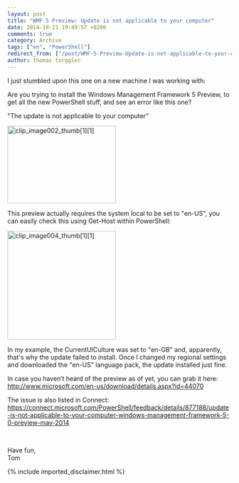 ```yaml
---
layout: post
title: "WMF 5 Preview: Update is not applicable to your computer"
date: 2014-10-21 19:49:57 +0200
comments: true
category: Archive
tags: ["en", "PowerShell"]
redirect_from: ["/post/WMF-5-Preview-Update-is-not-applicable-to-your-computer", "/post/wmf-5-preview-update-is-not-applicable-to-your-computer"]
author: thomas torggler
---
```

<!-- more -->
<p>I just stumbled upon this one on a new machine I was working with:&nbsp;&nbsp; </p> <p>Are you trying to install the Windows Management Framework 5 Preview, to get all the new PowerShell stuff, and see an error like this one?</p> <p>"The update is not applicable to your computer"  <p><a href="{{ site.url }}/assets/archive/clip_image002%5B1%5D.jpg"><img title="clip_image002_thumb[1][1]" style="border-top: 0px; border-right: 0px; border-bottom: 0px; border-left: 0px; display: inline" border="0" alt="clip_image002_thumb[1][1]" src="{{ site.url }}/assets/archive/clip_image002_thumb%5B1%5D%5B1%5D.jpg" width="244" height="174"></a>  <p>This preview actually requires the system local to be set to "en-US", you can easily check this using Get-Host within PowerShell:  <p><a href="{{ site.url }}/assets/archive/clip_image004%5B1%5D.jpg"><img title="clip_image004_thumb[1][1]" style="border-top: 0px; border-right: 0px; border-bottom: 0px; border-left: 0px; display: inline" border="0" alt="clip_image004_thumb[1][1]" src="{{ site.url }}/assets/archive/clip_image004_thumb%5B1%5D%5B1%5D.jpg" width="244" height="244"></a>  <p>In my example, the CurrentUICulture was set to "en-GB" and, apparently, that's why the update failed to install. Once I changed my regional settings and downloaded the "en-US" language pack, the update installed just fine.  <p>In case you haven’t heard of the preview as of yet, you can grab it here: <a title="http://www.microsoft.com/en-us/download/details.aspx?id=44070" href="http://www.microsoft.com/en-us/download/details.aspx?id=44070">http://www.microsoft.com/en-us/download/details.aspx?id=44070</a>  <p>The issue is also listed in Connect: <a title="https://connect.microsoft.com/PowerShell/feedback/details/877188/update-is-not-applicable-to-your-computer-windows-management-framework-5-0-preview-may-2014" href="https://connect.microsoft.com/PowerShell/feedback/details/877188/update-is-not-applicable-to-your-computer-windows-management-framework-5-0-preview-may-2014">https://connect.microsoft.com/PowerShell/feedback/details/877188/update-is-not-applicable-to-your-computer-windows-management-framework-5-0-preview-may-2014</a>  <p>&nbsp; <p>Have fun,<br>Tom </p>
{% include imported_disclaimer.html %}
